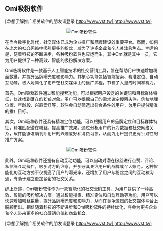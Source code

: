 ## **Omi吸粉软件**

[😍想了解推广相关软件的朋友请登录 http://www.vst.tw](http://www.vst.tw)

 <center><img src="https://vst.tw/MP4/tuiguang/png/0.png" alt="Omi吸粉软件"></center>

在当今数字化时代，社交媒体已成为企业推广和品牌建设的重要平台。然而，如何在庞大的社交网络中吸引更多的粉丝，成为了许多企业和个人关注的焦点。幸运的是，随着科技的不断进步，各种吸粉软件也应运而生，其中Omi就是其中一员，它为用户提供了一种高效、智能的吸粉解决方案。

Omi吸粉软件是一款基于人工智能技术的社交营销工具，旨在帮助用户快速增加粉丝数量，并提升品牌曝光度和影响力。其核心功能包括智能搜索、精准定位、自动互动等，极大地简化了用户在社交媒体上的推广流程，节省了大量的时间和精力。

首先，Omi吸粉软件通过智能搜索功能，可以根据用户设定的关键词和目标群体特征，快速找到潜在的粉丝对象。用户可以根据自己的需求设定搜索条件，例如地理位置、年龄段、兴趣爱好等，软件会自动筛选出符合条件的用户，为用户提供精准的推广目标。

其次，Omi吸粉软件还具有精准定位功能，可以根据用户的品牌定位和目标群体特征，精准匹配潜在粉丝，提高推广效果。通过分析用户的行为数据和社交网络关系，软件能够准确判断用户的兴趣爱好和消费习惯，从而为用户提供更有针对性的推广方案。

 <center><img src="https://vst.tw/MP4/tuiguang/png/6.png" alt="Omi吸粉软件"></center>

此外，Omi吸粉软件还拥有自动互动功能，可以自动对潜在粉丝进行点赞、评论、私信等互动操作，吸引对方的注意，并引导其关注用户的品牌或个人账号。这种智能化的互动方式不仅提高了用户的曝光率，还增加了用户与粉丝之间的互动和沟通，有助于建立更加紧密的社交关系。

综上所述，Omi吸粉软件作为一款智能化的社交营销工具，为用户提供了一种高效、智能的吸粉解决方案。通过智能搜索、精准定位和自动互动等功能，用户可以快速增加粉丝数量，提升品牌曝光度和影响力，从而在竞争激烈的社交媒体平台上脱颖而出。相信随着科技的不断进步和Omi吸粉软件的持续优化，将会为更多企业和个人带来更多的社交营销价值和商业机会。

[😍想了解推广相关软件的朋友请登录 http://www.vst.tw](http://www.vst.tw)



